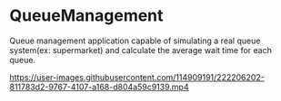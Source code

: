 # QueueManagement

Queue management application capable of simulating a real queue system(ex: supermarket) and calculate the average wait time for each queue.

https://user-images.githubusercontent.com/114909191/222206202-811783d2-9767-4107-a168-d804a59c9139.mp4

